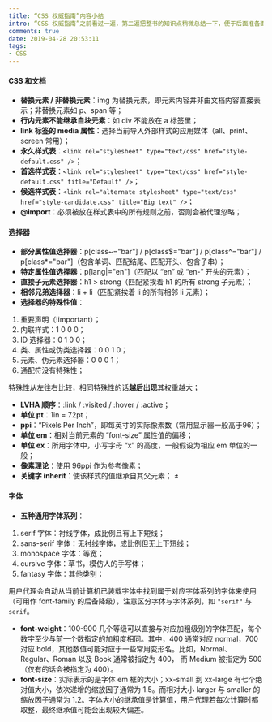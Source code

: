 ```yaml
---
title: “CSS 权威指南”内容小结
intro: “CSS 权威指南”之前看过一遍，第二遍把整书的知识点稍微总结一下，便于后面准备面试或查找问题之用。本文基于《CSS 权威指南（第三版）》内容进行总结。
comments: true
date: 2019-04-28 20:53:11
tags:
- CSS
---
```


#### CSS 和文档

* **替换元素 / 非替换元素**：img 为替换元素，即元素内容并非由文档内容直接表示；非替换元素如 p、span 等；
* **行内元素不能继承自块元素**：如 div 不能放在 a 标签里；
* **link 标签的 media 属性**：选择当前导入外部样式的应用媒体（all、print、screen 常用）；
* **永久样式表**：`<link rel="stylesheet" type="text/css" href="style-default.css" />`；
* **首选样式表**：`<link rel="stylesheet" type="text/css" href="style-default.css" title="Default" />`；
* **候选样式表**：`<link rel="alternate stylesheet" type="text/css" href="style-candidate.css" title="Big text" />`；
* **@import**：必须被放在样式表中的所有规则之前，否则会被代理忽略；

#### 选择器

* **部分属性值选择器**：p[class~="bar"] / p[class$="bar"] / p[class^="bar"] / p[class*="bar"]（包含单词、匹配结尾、匹配开头、包含子串）；
* **特定属性值选择器**：p[lang|="en"]（匹配以 “en” 或 “en-” 开头的元素）；
* **直接子元素选择器**：h1 > strong（匹配紧挨着 h1 的所有 strong 子元素）；
* **相邻兄弟选择器**：li + li（匹配紧挨着 li 的所有相邻 li 元素）；
* **选择器的特殊性值**：

1. 重要声明（!important）；
2. 内联样式：1 0 0 0；
3. ID 选择器：0 1 0 0；
4. 类、属性或伪类选择器：0 0 1 0；
5. 元素、伪元素选择器：0 0 0 1；
6. 通配符没有特殊性；

特殊性从左往右比较，相同特殊性的话**越后出现**其权重越大；

* **LVHA 顺序**：:link / :visited / :hover / :active；
* **单位 pt**：1in = 72pt；
* **ppi**：“Pixels Per Inch”，即每英寸的实际像素数（常用显示器一般高于96）；
* **单位 em**：相对当前元素的 “font-size” 属性值的偏移；
* **单位 ex**：所用字体中，小写字母 “x” 的高度，一般假设为相应 em 单位的一般；
* **像素理论**：使用 96ppi 作为参考像素；
* **关键字 inherit**：使该样式的值继承自其父元素；
≠
#### 字体

* **五种通用字体系列**：

1. serif 字体：衬线字体，成比例且有上下短线；
2. sans-serif 字体：无衬线字体，成比例但无上下短线；
3. monospace 字体：等宽；
4. cursive 字体：草书，模仿人的手写体；
5. fantasy 字体：其他类别；

用户代理会自动从当前计算机已装载字体中找到属于对应字体系列的字体来使用（可用作 font-family 的后备降级），注意区分字体与字体系列，如 `"serif"` 与 `serif`。

* **font-weight**：100-900 几个等级可以直接与对应加粗级别的字体匹配，每个数字至少与前一个数指定的加粗度相同。其中，400 通常对应 normal，700 对应 bold，其他数值可能对应于一些常用变形名。比如，Normal、Regular、Roman 以及 Book 通常被指定为 400， 而 Medium 被指定为 500（仅有的话会被指定为 400）。
* **font-size**：实际表示的是字体 em 框的大小；xx-small 到 xx-large 有七个绝对值大小，依次递增的缩放因子通常为 1.5。而相对大小 larger 与 smaller 的缩放因子通常为 1.2。字体大小的继承值是计算值，用户代理若每次计算时都取整，最终继承值可能会出现较大偏差。


